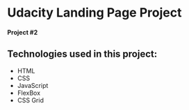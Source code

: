 # Udacity Landing Page Project

#### Project #2

## Technologies used in this project:
* HTML
* CSS
* JavaScript
* FlexBox
* CSS Grid